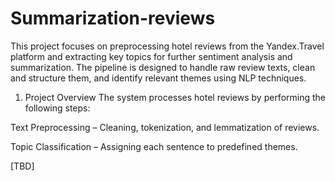 # Summarization-reviews
This project focuses on preprocessing hotel reviews from the Yandex.Travel platform and extracting key topics for further sentiment analysis and summarization. The pipeline is designed to handle raw review texts, clean and structure them, and identify relevant themes using NLP techniques.

1. Project Overview
The system processes hotel reviews by performing the following steps:

Text Preprocessing – Cleaning, tokenization, and lemmatization of reviews.

Topic Classification – Assigning each sentence to predefined themes.

[TBD]

